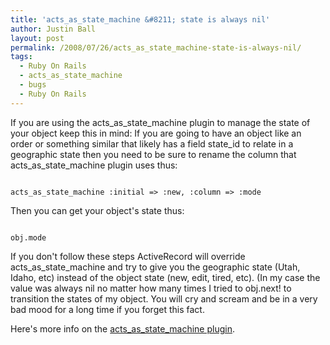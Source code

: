 ```yaml
---
title: 'acts_as_state_machine &#8211; state is always nil'
author: Justin Ball
layout: post
permalink: /2008/07/26/acts_as_state_machine-state-is-always-nil/
tags:
  - Ruby On Rails
  - acts_as_state_machine
  - bugs
  - Ruby On Rails
---
```


If you are using the acts_as_state_machine plugin to manage the state of your object keep this in mind:
If you are going to have an object like an order or something similar that likely has a field state_id to relate in a geographic state then you need to be sure to rename the column that acts_as_state_machine plugin uses thus:

<pre><code class="ruby">
acts_as_state_machine :initial => :new, :column => :mode
</pre></code>

Then you can get your object's state thus:

<pre><code class="ruby">
obj.mode
</pre></code>

If you don't follow these steps ActiveRecord will override acts_as_state_machine and try to give you the geographic state (Utah, Idaho, etc) instead of the object state (new, edit, tired, etc).  (In my case the value was always nil no matter how many times I tried to obj.next! to transition the states of my object.  You will cry and scream and be in a very bad mood for a long time if you forget this fact.

Here's more info on the <a href="http://rails.aizatto.com/2007/05/24/ruby-on-rails-finite-state-machine-plugin-acts_as_state_machine/">acts_as_state_machine plugin</a>.
